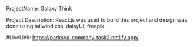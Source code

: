 ProjectName: Galaxy Think

Project Description: React.js was used to build this project and design was done using tailwind css, daisyUI, freepik.

#LiveLink: https://parksea-company-task2.netlify.app/
